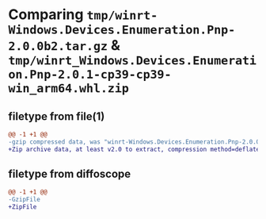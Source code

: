 # Comparing `tmp/winrt-Windows.Devices.Enumeration.Pnp-2.0.0b2.tar.gz` & `tmp/winrt_Windows.Devices.Enumeration.Pnp-2.0.1-cp39-cp39-win_arm64.whl.zip`

## filetype from file(1)

```diff
@@ -1 +1 @@
-gzip compressed data, was "winrt-Windows.Devices.Enumeration.Pnp-2.0.0b2.tar", last modified: Sat Dec  2 18:21:15 2023, max compression
+Zip archive data, at least v2.0 to extract, compression method=deflate
```

## filetype from diffoscope

```diff
@@ -1 +1 @@
-GzipFile
+ZipFile
```

